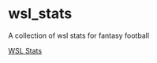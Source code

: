 # wsl_stats
A collection of wsl stats for fantasy football



[WSL Stats](https://spannerj.github.io/wsl_stats/)
